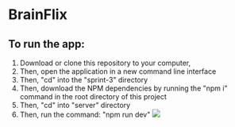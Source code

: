 # BrainFlix

## To run the app:

1. Download or clone this repository to your computer,
2. Then, open the application in a new command line interface
3. Then, "cd" into the "sprint-3" directory
4. Then, download the NPM dependencies by running the "npm i" command in the root directory of this project
5. Then, "cd" into "server" directory
6. Then, run the command: "npm run dev"
   <img src="./sprint-3/client/assets/screenshot.png" />
